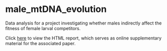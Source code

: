 # male_mtDNA_evolution
Data analysis for a project investigating whether males indirectly affect the fitness of female larval competitors. 

Click [here](https://tomkeaney.github.io/male_mtDNA_evolution/) to view the HTML report, which serves as online supplementary material for the associated paper.
